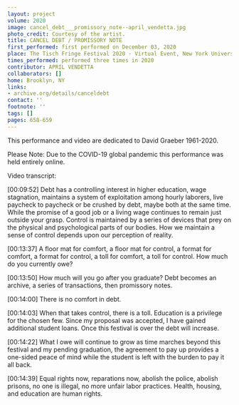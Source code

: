 ```yaml
---
layout: project
volume: 2020
image: cancel_debt___promissory_note--april_vendetta.jpg
photo_credit: Courtesy of the artist.
title: CANCEL DEBT / PROMISSORY NOTE
first_performed: first performed on December 03, 2020
place: The Tisch Fringe Festival 2020 - Virtual Event, New York University
times_performed: performed three times in 2020
contributor: APRIL VENDETTA
collaborators: []
home: Brooklyn, NY
links:
- archive.org/details/canceldebt
contact: ''
footnote: ''
tags: []
pages: 658-659
---
```



This performance and video are dedicated to David Graeber 1961-2020.

Please Note: Due to the COVID-19 global pandemic this performance was held entirely online.

Video transcript:

[00:09:52] Debt has a controlling interest in higher education, wage stagnation, maintains a system of exploitation among hourly laborers, live paycheck to paycheck or be crushed by debt, maybe both at the same time. While the promise of a good job or a living wage continues to remain just outside your grasp. Control is maintained by a series of devices that prey on the physical and psychological parts of our bodies. How we maintain a sense of control depends upon our perception of reality.

[00:13:37] A floor mat for comfort, a floor mat for control, a format for comfort, a format for control, a toll for comfort, a toll for control. How much do you currently owe?

[00:13:50] How much will you go after you graduate? Debt becomes an archive, a series of transactions, then promissory notes.

[00:14:00] There is no comfort in debt.

[00:14:03] When that takes control, there is a toll. Education is a privilege for the chosen few. Since my proposal was accepted, I have gained additional student loans. Once this festival is over the debt will increase.

[00:14:22] What I owe will continue to grow as time marches beyond this festival and my pending graduation, the agreement to pay up provides a one-sided peace of mind while the student is left with the burden to pay it all back.

[00:14:39] Equal rights now, reparations now, abolish the police, abolish prisons, no one is illegal, no more unfair labor practices. Health, housing, and education are human rights.
